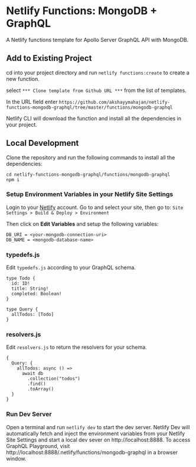 # Netlify Functions: MongoDB + GraphQL

A Netlify functions template for Apollo Server GraphQL API with MongoDB.

## Add to Existing Project
cd into your project directory and run `netlify functions:create` to create a new function.

select `*** Clone template from Github URL ***` from the list of templates.

In the URL field enter `https://github.com/akshayymahajan/netlify-functions-mongodb-graphql/tree/master/functions/mongodb-graphql`

Netlify CLI will download the function and install all the dependencies in your project.


## Local Development
Clone the repository and run the following commands to install all the dependencies:
```
cd netlify-functions-mongodb-graphql/functions/mongodb-graphql
npm i
```

### Setup Environment Variables in your Netlify Site Settings

Login to your [Netlify](https://app.netlify.com) account. Go to and select your site, then go to:
```Site Settings > Build & Deploy > Environment```

Then click on **Edit Variables** and setup the following variables:

```
DB_URI = <your-mongodb-connection-uri>
DB_NAME = <mongodb-database-name>
```

### typedefs.js

Edit ```typedefs.js``` according to your GraphQL schema.
```
type Todo {
  id: ID!
  title: String!
  completed: Boolean!
}

type Query {
  allTodos: [Todo]
}
```

### resolvers.js

Edit ```resolvers.js``` to return the resolvers for your schema.
```
{
  Query: {
    allTodos: async () =>
      await db
        .collection("todos")
        .find()
        .toArray()
  }
}
```

### Run Dev Server

Open a terminal and run ```netlify dev``` to start the dev server. Netlify Dev will automatically fetch and inject the environment variables from your Netlify Site Settings and start a local dev sever on http://localhost:8888. To access GraphQL Playground, visit http://localhost:8888/.netlify/functions/mongodb-graphql in a browser window.
